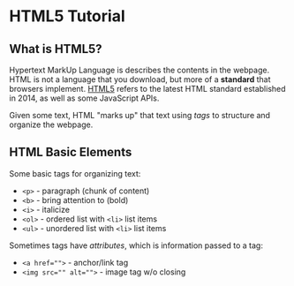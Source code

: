 # HTML5 Tutorial

## What is HTML5?

Hypertext MarkUp Language is describes the contents in the webpage. HTML is not a language that you download, but more of a **standard** that browsers implement. [HTML5](https://developer.mozilla.org/en-US/docs/Glossary/HTML5) refers to the latest HTML standard established in 2014, as well as some JavaScript APIs.

Given some text, HTML "marks up" that text using *tags* to structure and organize the webpage.

## HTML Basic Elements

Some basic tags for organizing text:
* `<p>` - paragraph (chunk of content)
* `<b>` - bring attention to (bold)
* `<i>` - italicize
* `<ol>` - ordered list with `<li>` list items
* `<ul>` - unordered list with `<li>` list items

Sometimes tags have *attributes*, which is information passed to a tag:
* `<a href="">` - anchor/link tag 
* `<img src="" alt="">` - image tag w/o closing



